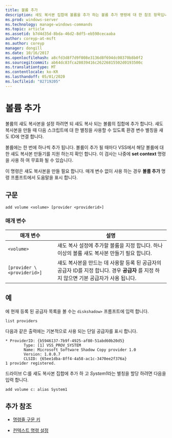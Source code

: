 ```yaml
---
title: 볼륨 추가
description: 섀도 복사본 집합에 볼륨을 추가 하는 볼륨 추가 명령에 대 한 참조 항목입니다. 섀도 복사본 집합은 섀도 복사 될 볼륨의 집합입니다.
ms.prod: windows-server
ms.technology: manage-windows-commands
ms.topic: article
ms.assetid: b7d4d35d-8bda-46d2-8df5-eb598cecaaba
author: coreyp-at-msft
ms.author: coreyp
manager: dongill
ms.date: 10/16/2017
ms.openlocfilehash: a8cfd3d8f7d9f008e3136d8f694dc00370b8b0f2
ms.sourcegitcommit: ab64dc83fca28039416c26226815502d0193500c
ms.translationtype: MT
ms.contentlocale: ko-KR
ms.lasthandoff: 05/01/2020
ms.locfileid: "82719205"
---
```

# <a name="add-volume"></a>볼륨 추가

볼륨의 섀도 복사본을 설정 하려면 되 섀도 복사 되는 볼륨의 집합에 추가 합니다. 섀도 복사본을 만들 때 다음 스크립트에 대 한 별칭을 사용할 수 있도록 환경 변수 별칭을 섀도 ID에 연결 합니다.

볼륨에는 한 번에 하나씩 추가 됩니다. 볼륨이 추가 될 때마다 VSS에서 해당 볼륨에 대 한 섀도 복사본 만들기를 지원 하는지 확인 합니다. 이 검사는 나중에 **set context** 명령을 사용 하 여 무효화 될 수 있습니다.

이 명령은 섀도 복사본을 만들 필요 합니다. 매개 변수 없이 사용 하는 경우 **볼륨 추가** 명령 프롬프트에서 도움말을 표시 합니다.

## <a name="syntax"></a>구문

```
add volume <volume> [provider <providerid>]
```

### <a name="parameters"></a>매개 변수

| 매개 변수 | 설명 |
| --------- | ----------- |
| `<volume>` | 섀도 복사 설정에 추가할 볼륨을 지정 합니다. 하나 이상의 볼륨 섀도 복사본 만들기 필요 합니다. |
| `[provider \<providerid>]` | 섀도 복사본을 만드는 데 사용할 등록 된 공급자의 공급자 ID를 지정 합니다. 경우 **공급자** 를 지정 하지 않으면 기본 공급자가 사용 됩니다. |

## <a name="examples"></a>예

에 현재 등록 된 공급자 목록을 볼 수는 `diskshadow>` 프롬프트에 입력 합니다.

```
list providers
```

다음과 같은 출력에는 기본적으로 사용 되는 단일 공급자를 표시 합니다.

```
* ProviderID: {b5946137-7b9f-4925-af80-51abd60b20d5}
        Type: [1] VSS_PROV_SYSTEM
        Name: Microsoft Software Shadow Copy provider 1.0
        Version: 1.0.0.7
        CLSID: {65ee1dba-8ff4-4a58-ac1c-3470ee2f376a}
1 provider registered.
```

드라이브 C:를 섀도 복사본 집합에 추가 하 고 *System1*라는 별칭을 할당 하려면 다음을 입력 합니다.

```
add volume c: alias System1
```

## <a name="additional-references"></a>추가 참조

- [명령줄 구문 키](command-line-syntax-key.md)

- [컨텍스트 명령 설정](set-context.md)

